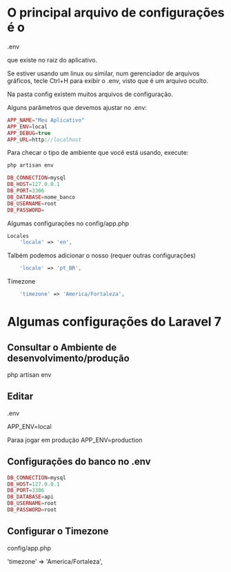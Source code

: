 # O principal arquivo de configurações é o

.env

que existe no raiz do aplicativo.

Se estiver usando um linux ou similar, num gerenciador de arquivos gráficos, tecle Ctrl+H para exibir o .env, visto que é um arquivo oculto.

Na pasta config existem muitos arquivos de configuração.

Alguns parâmetros que devemos ajustar no .env:
```php
APP_NAME="Meu Aplicativo"
APP_ENV=local
APP_DEBUG=true
APP_URL=http://localhost
```
Para checar o tipo de ambiente que você está usando, execute:
```php
php artisan env

DB_CONNECTION=mysql
DB_HOST=127.0.0.1
DB_PORT=3306
DB_DATABASE=nome_banco
DB_USERNAME=root
DB_PASSWORD=
```
Algumas configurações no config/app.php
```php
Locales
    'locale' => 'en',
```
Talbém podemos adicionar o nosso (requer outras configurações)
```php
    'locale' => 'pt_BR',
```
Timezone
```php
    'timezone' => 'America/Fortaleza',
```

# Algumas configurações do Laravel 7

## Consultar o Ambiente de desenvolvimento/produção
php artisan env

## Editar
.env

APP_ENV=local

Paraa jogar em produção
APP_ENV=production


## Configurações do banco no .env
```php
DB_CONNECTION=mysql
DB_HOST=127.0.0.1
DB_PORT=3306
DB_DATABASE=api
DB_USERNAME=root
DB_PASSWORD=root
```
## Configurar o Timezone

config/app.php

'timezone' => 'America/Fortaleza',


